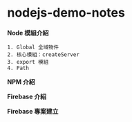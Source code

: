 # nodejs-demo-notes

**Node 模組介紹**

```
1. Global 全域物件
2. 核心模組：createServer
3. export 模組
4. Path
```

**NPM 介紹**

**Firebase 介紹**

**Firebase 專案建立**

